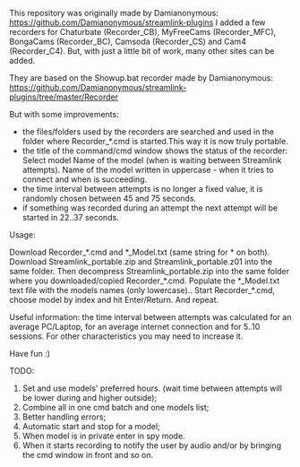 This repository was originally made by Damianonymous:
https://github.com/Damianonymous/streamlink-plugins
I added a few recorders for Chaturbate (Recorder_CB), MyFreeCams (Recorder_MFC), BongaCams (Recorder_BC), Camsoda (Recorder_CS) and Cam4 (Recorder_C4).
But, with just a little bit of work, many other sites can be added.

They are based on the Showup.bat recorder made by Damianonymous:
https://github.com/Damianonymous/streamlink-plugins/tree/master/Recorder

But with some improvements:
- the files/folders used by the recorders are searched and used in the folder where Recorder_*.cmd is started.This way it is now truly portable.
- the title of the command/cmd window shows the status of the recorder:
Select model
Name of the model (when is waiting between Streamlink attempts).
Name of the model written in uppercase - when it tries to connect and when is succeeding.
- the time interval between attempts is no longer a fixed value, it is randomly chosen between 45 and 75 seconds.
- if something was recorded during an attempt the next attempt will be started in 22..37 seconds.

Usage:

Download Recorder_\*.cmd and \*\_Model.txt (same string for \* on both).
Download Streamlink_portable.zip and Streamlink_portable.z01 into the same folder.
Then decompress Streamlink_portable.zip into the same folder where you downloaded/copied Recorder_*.cmd.
Populate the \*\_Model.txt text file with the models names (only lowercase)..
Start Recorder_\*.cmd, choose model by index and hit Enter/Return. And repeat.

Useful information: the time interval between attempts was calculated for an average PC/Laptop, for an average internet connection and for 5..10 sessions.
For other characteristics you may need to increase it.

Have fun :)

TODO:
1. Set and use models' preferred hours. (wait time between attempts will be lower during and higher outside);
2. Combine all in one cmd batch and one models list;
3. Better handling errors;
4. Automatic start and stop for a model;
5. When model is in private enter in spy mode.
6. When it starts recording to notify the user by audio and/or by bringing the cmd window in front and so on.

